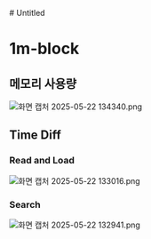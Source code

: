 \# Untitled

# 1m-block

## 메모리 사용량

![화면 캡처 2025-05-22 134340.png](%ED%99%94%EB%A9%B4_%EC%BA%A1%EC%B2%98_2025-05-22_134340.png)

## Time Diff

### Read and Load

![화면 캡처 2025-05-22 133016.png](%ED%99%94%EB%A9%B4_%EC%BA%A1%EC%B2%98_2025-05-22_133016.png)

### Search

![화면 캡처 2025-05-22 132941.png](%ED%99%94%EB%A9%B4_%EC%BA%A1%EC%B2%98_2025-05-22_132941.png)
